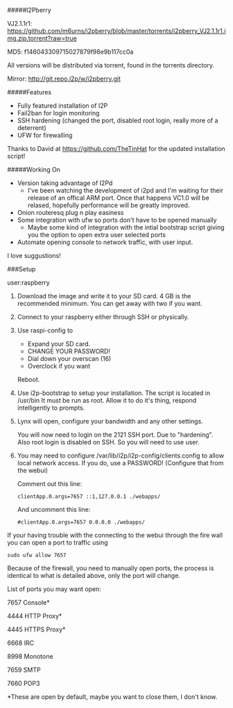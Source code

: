#####I2Pberry

VJ2.1.1r1: https://github.com/m6urns/i2pberry/blob/master/torrents/i2pberry_VJ2.1.1r1.img.zip.torrent?raw=true

MD5: f146043309715027879f98e9b117cc0a

All versions will be distributed via torrent, found in the
torrents directory.

Mirror: http://git.repo.i2p/w/i2pberry.git

#####Features
   
   - Fully featured installation of I2P
   - Fail2ban for login monitoring
   - SSH hardening (changed the port, disabled root login, really more of a deterrent)
   - UFW for firewalling

   Thanks to David at https://github.com/TheTinHat for the updated installation  script!

#####Working On

   - Version taking advantage of I2Pd
     - I've been watching the development of i2pd and I'm waiting 
       for their release of an offical ARM port. Once that happens
       VC1.0 will be relased, hopefully performance will
       be greatly improved.
   - Onion routeresq plug n play easiness
   - Some integration with ufw so ports don't have to be opened 
     manually
     - Maybe some kind of integration with the intial bootstrap
       script giving you the option to open extra user selected
       ports
   - Automate opening console to network traffic, with user input.

I love suggustions!



###Setup

   user:raspberry

1. Download the image and write it to your SD card. 4 GB is the recommended minimum.
   You can get away with two if you want.

2. Connect to your raspberry either through SSH or physically.

3. Use raspi-config to 
   
   - Expand your SD card.
   - CHANGE YOUR PASSWORD!
   - Dial down your overscan (16)
   - Overclock if you want
   
   Reboot.

4. Use i2p-bootstrap to setup your installation. The script is located in
   /usr/bin It must be run as root. 
   Allow it to do it's thing, respond intelligently to prompts.

5. Lynx will open, configure your bandwidth and any other settings.

   You will now need to login on the 2121 SSH port. Due to "hardening". Also root
   login is disabled on SSH. So you will need to use user.

6. You may need to configure /var/lib/i2p/i2p-config/clients.config to allow local 
   network access. If you do, use a PASSWORD! (Configure that from the webui)
   
   Comment out this line:
   
   ```
   clientApp.0.args=7657 ::1,127.0.0.1 ./webapps/
   ```
   And uncomment this line:
   
   ```
   #clientApp.0.args=7657 0.0.0.0 ./webapps/
   ```

  If your having trouble with the connecting to the webui through the fire wall 
  you can open a port to traffic using 

  ```
  sudo ufw allow 7657
  ```
  Because of the firewall, you need to manually open ports, the process is identical
  to what is detailed above, only the port will change.

  List of ports you may want open:

  7657 Console*
  
  4444 HTTP Proxy*
  
  4445 HTTPS Proxy*
  
  6668 IRC
  
  8998 Monotone
  
  7659 SMTP
  
  7660 POP3 

  *These are open by default, maybe you want to close them, I don't know.
